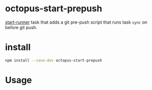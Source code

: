 # octopus-start-prepush

[start-runner](https://github.com/start-runner) task that adds a git pre-push script that runs task `sync` on before git push.

# install

```bash
npm install --save-dev octopus-start-prepush
```

# Usage

